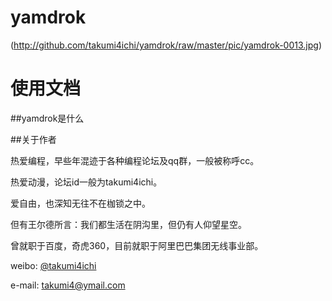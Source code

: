 yamdrok
=========


(http://github.com/takumi4ichi/yamdrok/raw/master/pic/yamdrok-0013.jpg)



使用文档
========


##yamdrok是什么


##关于作者

热爱编程，早些年混迹于各种编程论坛及qq群，一般被称呼cc。

热爱动漫，论坛id一般为takumi4ichi。

爱自由，也深知无往不在枷锁之中。

但有王尔德所言：我们都生活在阴沟里，但仍有人仰望星空。


曾就职于百度，奇虎360，目前就职于阿里巴巴集团无线事业部。

weibo: [@takumi4ichi](http://weibo.com/takumi4ichi)

e-mail: <takumi4@ymail.com>

